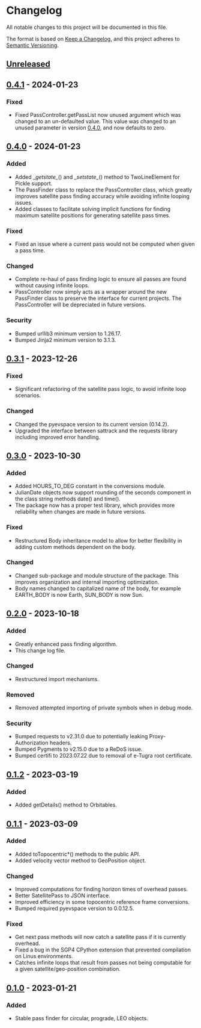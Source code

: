 # Changelog

All notable changes to this project will be documented in this file.

The format is based on [Keep a Changelog](https://keepachangelog.com/en/1.0.0/),
and this project adheres to [Semantic Versioning](https://semver.org/spec/v2.0.0.html).

## [Unreleased]

## [0.4.1] - 2024-01-23

### Fixed

- Fixed PassController.getPassList now unused argument which was changed to an un-defaulted value. This
  value was changed to an unused parameter in version [0.4.0], and now defaults to zero.

## [0.4.0] - 2024-01-23

### Added

- Added \__getstate\__() and \__setstate\__() method to TwoLineElement for Pickle support.
- The PassFinder class to replace the PassController class, which greatly improves satellite pass
  finding accuracy while avoiding infinite looping issues.
- Added classes to facilitate solving implicit functions for finding maximum satellite positions
  for generating satellite pass times.

### Fixed

- Fixed an issue where a current pass would not be computed when given a pass time.

### Changed

- Complete re-haul of pass finding logic to ensure all passes are found without causing
  infinite loops.
- PassController now simply acts as a wrapper around the new PassFinder class to preserve the
  interface for current projects. The PassController will be depreciated in future versions.

### Security

- Bumped urllib3 minimum version to 1.26.17.
- Bumped Jinja2 minimum version to 3.1.3.

## [0.3.1] - 2023-12-26

### Fixed

- Significant refactoring of the satellite pass logic, to avoid infinite loop scenarios.

### Changed

- Changed the pyevspace version to its current version (0.14.2).
- Upgraded the interface between sattrack and the requests library including improved error handling.

## [0.3.0] - 2023-10-30

### Added

- Added HOURS_TO_DEG constant in the conversions module.
- JulianDate objects now support rounding of the seconds component in the class string methods date() and time().
- The package now has a proper test library, which provides more reliability when changes are made in future versions.

### Fixed

- Restructured Body inheritance model to allow for better flexibility in adding custom methods
  dependent on the body.

### Changed

- Changed sub-package and module structure of the package. This improves organization and internal importing
  optimization.
- Body names changed to capitalized name of the body, for example EARTH_BODY is now Earth, SUN_BODY is now Sun.

## [0.2.0] - 2023-10-18

### Added

- Greatly enhanced pass finding algorithm.
- This change log file.

### Changed

- Restructured import mechanisms.

### Removed

- Removed attempted importing of private symbols when in debug mode.

### Security

- Bumped requests to v2.31.0 due to potentially leaking Proxy-Authorization headers.
- Bumped Pygments to v2.15.0 due to a ReDoS issue.
- Bumped certifi to 2023.07.22 due to removal of e-Tugra root certificate.

## [0.1.2] - 2023-03-19

### Added

- Added getDetails() method to Orbitables.

## [0.1.1] - 2023-03-09

### Added

- Added toTopocentric*() methods to the public API.
- Added velocity vector method to GeoPosition object.

### Changed

- Improved computations for finding horizon times of overhead passes.
- Better SatellitePass to JSON interface.
- Improved efficiency in some topocentric reference frame conversions.
- Bumped required pyevspace version to 0.0.12.5.

### Fixed

- Get next pass methods will now catch a satellite pass if it is currently overhead.
- Fixed a bug in the SGP4 CPython extension that prevented compilation on Linus environments.
- Catches infinite loops that result from passes not being computable for a given 
  satellite/geo-position combination.

## [0.1.0] - 2023-01-21

### Added

- Stable pass finder for circular, prograde, LEO objects.

[Unreleased]: https://github.com/qbizzle68/sattrack/compare/v0.4.1...HEAD
[0.4.1]: https://github.com/qbizzle68/sattrack/compute/v0.4.0...v0.4.1
[0.4.0]: https://github.com/qbizzle68/sattrack/compute/v0.3.1...v0.4.0
[0.3.1]: https://github.com/qbizzle68/sattrack/compute/v0.3.0...v0.3.1
[0.3.0]: https://github.com/qbizzle68/sattrack/compare/v0.2.0...v0.3.0
[0.2.0]: https://github.com/qbizzle68/sattrack/compare/v0.1.2...v0.2.0
[0.1.2]: https://github.com/qbizzle68/sattrack/compare/v0.1.1...v0.1.2
[0.1.1]: https://github.com/qbizzle68/sattrack/compare/v0.1.0...v0.1.1
[0.1.0]: https://github.com/qbizzle68/sattrack/releases/tag/v0.1.0
